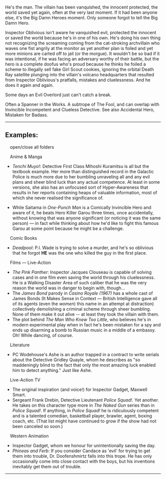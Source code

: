 He's the man. The villain has been vanquished, the innocent protected, the world saved yet again, often at the very last moment. If it had been anyone else, it's the Big Damn Heroes moment. Only someone forgot to tell the Big Damn Hero.

Inspector Oblivious isn't aware he vanquished evil, protected the innocent or saved the world because he's in one of his own. He's doing his own thing not recognizing the screaming coming from the cat-stroking archvillain who waves one fist angrily at the monitor as yet another plan is foiled and yet more minions are carted off to jail (or the morgue). It wouldn't be so bad if it was intentional, if he was facing an adversary worthy of their battle, but the hero is a complete doofus who's proud because he thinks he foiled a scheme to illegally sell fake Girl Scout cookies, ignoring the orbital Death Ray satellite plunging into the villain's volcano headquarters that resulted from Inspector Oblivious's pratfalls, mistakes and cluelessness. And he does it again and again.

Some days an Evil Overlord just can't catch a break.

Often a Spanner in the Works. A subtrope of The Fool, and can overlap with Invincible Incompetent and Clueless Detective. See also Accidental Hero, Mistaken for Badass.

___

## Examples:

    open/close all folders 

    Anime & Manga 

-   _Tenchi Muyo!_: Detective First Class Mihoshi Kuramitsu is all but the textbook example. Her more than distinguished record in the Galactic Police is much more due to her bumbling unraveling all and any evil plans and sheer blind luck than any actual competence. At least in some versions, she also has an unfocused sort of Hyper-Awareness that results in her reports containing heaps of valuable information, most of which she never realised the significance of.

-   While Saitama in _One-Punch Man_ is a Comically Invincible Hero and aware of it, he beats Hero Killer Garou three times, once accidentally, without knowing that was anyone significant (or noticing it was the same person) — in fact while thinking about how he'd like to fight this famous Garou at some point because he might be a challenge.

    Comic Books 

-   _Deadpool_: P.I. Wade is trying to solve a murder, and he's so oblivious that he forgot **HE** was the one who killed the guy in the first place.

    Films — Live-Action 

-   _The Pink Panther_: Inspector Jacques Clouseau is capable of solving cases and in one film even saving the world through his cluelessness. He is a Walking Disaster Area of such caliber that he was the very reason the world was in danger to begin with, though...
-   The _James Bond_ parody in _Casino Royale (1967)_ has a whole cast of James Bonds (It Makes Sense in Context — British Intelligence gave all of its agents (even the _women_) this name in an attempt at distraction) collectively demolishing a criminal scheme through sheer bumbling. None of them make it out alive -- at least they took the villain with them.
-   The plot behind _The Man Who Knew Too Little_, who believes he's in modern experimental play when in fact he's been mistaken for a spy and ends up disarming a bomb to Russian music in a middle of a embassy. Oh! While dancing, of course.

    Literature 

-   PC Wodehouse's Ashe is an author trapped in a contract to write serials about the Detective Gridley Quayle, whom he describes as "so maddeningly blind to the fact that only the most amazing luck enabled him to detect anything." Just like Ashe.

    Live-Action TV 

-   The original inspiration (and voice!) for Inspector Gadget, Maxwell Smart.
-   Sergeant Frank Drebin, Detective Lieutenant _Police Squad!_. Yet another. He takes on this character type more in _The Naked Gun_ series than in _Police Squad!_. If anything, in _Police Squad!_ he is ridiculously competent and is a talented comedian, basketball player, brawler, agent, boxing coach, etc. (That list might have continued to grow if the show had not been canceled so soon.)

    Western Animation 

-   Inspector Gadget, whom we honour for unintentionally saving the day.
-   _Phineas and Ferb_: If you consider Candace as 'evil' for trying to get them into trouble, Dr. Doofenshmirtz falls into this trope. He has only occasionally come into close contact with the boys, but his inventions inevitably get them out of trouble.

___